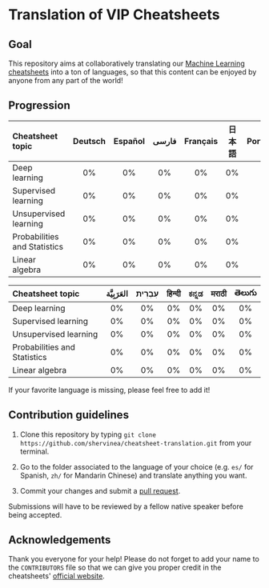 # Translation of VIP Cheatsheets
## Goal
This repository aims at collaboratively translating our [Machine Learning cheatsheets](https://github.com/afshinea/stanford-cs-229-machine-learning) into a ton of languages, so that this content can be enjoyed by anyone from any part of the world!

## Progression
|Cheatsheet topic|Deutsch|Español|فارسی|Français|日本語|Português|官话|
|:---|:---:|:---:|:---:|:---:|:---:|:---:|:---:|
|Deep learning|0%|0%|0%|0%|0%|0%|0%|
|Supervised learning|0%|0%|0%|0%|0%|0%|1%|
|Unsupervised learning|0%|0%|0%|0%|0%|0%|0%|
|Probabilities and Statistics|0%|0%|0%|0%|0%|0%|0%|
|Linear algebra|0%|0%|0%|0%|0%|0%|0%|

|Cheatsheet topic|العَرَبِيَّة|עִבְרִית|हिन्दी|ಕನ್ನಡ|मराठी|తెలుగు|
|:---|:---:|:---:|:---:|:---:|:---:|:---:|
|Deep learning|0%|0%|0%|0%|0%|0%|
|Supervised learning|0%|0%|0%|0%|0%|0%|
|Unsupervised learning|0%|0%|0%|0%|0%|0%|
|Probabilities and Statistics|0%|0%|0%|0%|0%|0%|
|Linear algebra|0%|0%|0%|0%|0%|0%|

If your favorite language is missing, please feel free to add it!

## Contribution guidelines
1. Clone this repository by typing `git clone https://github.com/shervinea/cheatsheet-translation.git` from your terminal.

2. Go to the folder associated to the language of your choice (e.g. `es/` for Spanish, `zh/` for Mandarin Chinese) and translate anything you want.

3. Commit your changes and submit a [pull request](https://help.github.com/articles/creating-a-pull-request/).

Submissions will have to be reviewed by a fellow native speaker before being accepted.

## Acknowledgements
Thank you everyone for your help! Please do not forget to add your name to the `CONTRIBUTORS` file so that we can give you proper credit in the cheatsheets' [official website](https://stanford.edu/~shervine/teaching/cs-229.html).
